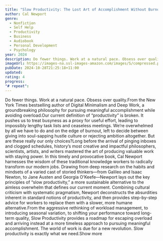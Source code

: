 ```yaml
---
title: "Slow Productivity: The Lost Art of Accomplishment Without Burnout"
author: Cal Newport
genre:
  - Nonfiction
  - Self Help
  - Productivity
  - Business
  - Audiobook
  - Personal Development
  - Psychology
year: 2024
description: Do fewer things. Work at a natural pace. Obsess over quality.From the New York Times bestselling author of Digital Minimalism and Deep Work, a groundbreaking philosophy for pursuing meaningful accomplishment while avoiding overload.Our current definition of “productivity” is broken. It pushes us to treat busyness as a proxy for useful effort, leading to impossibly lengthy task lists and ceaseless meetings. We’re overwhelmed by all we have to do and on the edge of burnout, left to decide between giving into soul-sapping hustle culture or rejecting ambition altogether. But are these really our only choices?Long before the arrival of pinging inboxes and clogged schedules, history’s most creative and impactful philosophers, scientists, artists, and writers mastered the art of producing valuable work with staying power. In this timely and provocative book, Cal Newport harnesses the wisdom of these traditional knowledge workers to radically transform our modern jobs. Drawing from deep research on the habits and mindsets of a varied cast of storied thinkers—from Galileo and Isaac Newton, to Jane Austen and Georgia O’Keefe—Newport lays out the key principles of “slow productivity,” a more sustainable alternative to the aimless overwhelm that defines our current moment. Combining cultural criticism with systematic pragmatism, Newport deconstructs the absurdities inherent in standard notions of productivity, and then provides step-by-step advice for workers to replace them with a slower, more humane alternative.From the aggressive rethinking of workload management, to introducing seasonal variation, to shifting your performance toward long-term quality, Slow Productivity provides a roadmap for escaping overload and arriving instead at a more timeless approach to pursuing meaningful accomplishment. The world of work is due for a new revolution. Slow productivity is exactly what we need.Show more
imageUrl: https://images-na.ssl-images-amazon.com/images/S/compressed.photo.goodreads.com/books/1692883158i/197773418.jpg
pubDate: 2024-10-28T21:25:18+11:00
updated:
rating: 4
progress:
"# repeat":
---
```

Do fewer things. Work at a natural pace. Obsess over quality.From the New York Times bestselling author of Digital Minimalism and Deep Work, a groundbreaking philosophy for pursuing meaningful accomplishment while avoiding overload.Our current definition of “productivity” is broken. It pushes us to treat busyness as a proxy for useful effort, leading to impossibly lengthy task lists and ceaseless meetings. We’re overwhelmed by all we have to do and on the edge of burnout, left to decide between giving into soul-sapping hustle culture or rejecting ambition altogether. But are these really our only choices?Long before the arrival of pinging inboxes and clogged schedules, history’s most creative and impactful philosophers, scientists, artists, and writers mastered the art of producing valuable work with staying power. In this timely and provocative book, Cal Newport harnesses the wisdom of these traditional knowledge workers to radically transform our modern jobs. Drawing from deep research on the habits and mindsets of a varied cast of storied thinkers—from Galileo and Isaac Newton, to Jane Austen and Georgia O’Keefe—Newport lays out the key principles of “slow productivity,” a more sustainable alternative to the aimless overwhelm that defines our current moment. Combining cultural criticism with systematic pragmatism, Newport deconstructs the absurdities inherent in standard notions of productivity, and then provides step-by-step advice for workers to replace them with a slower, more humane alternative.From the aggressive rethinking of workload management, to introducing seasonal variation, to shifting your performance toward long-term quality, Slow Productivity provides a roadmap for escaping overload and arriving instead at a more timeless approach to pursuing meaningful accomplishment. The world of work is due for a new revolution. Slow productivity is exactly what we need.Show more